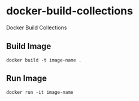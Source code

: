# docker-build-collections
Docker Build Collections

## Build Image 
```
docker build -t image-name .
```

## Run Image
```
docker run -it image-name
```